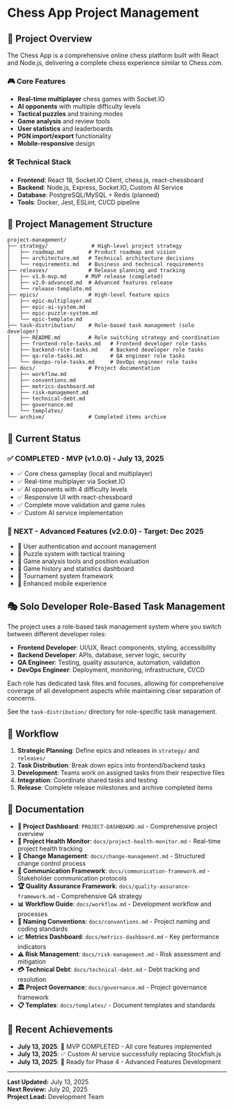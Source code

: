 # Chess App Project Management

## 🎯 Project Overview

The Chess App is a comprehensive online chess platform built with React and Node.js, delivering a complete chess experience similar to Chess.com.

### 🎮 Core Features
- **Real-time multiplayer** chess games with Socket.IO
- **AI opponents** with multiple difficulty levels
- **Tactical puzzles** and training modes
- **Game analysis** and review tools
- **User statistics** and leaderboards
- **PGN import/export** functionality
- **Mobile-responsive** design

### 🛠️ Technical Stack
- **Frontend**: React 18, Socket.IO Client, chess.js, react-chessboard
- **Backend**: Node.js, Express, Socket.IO, Custom AI Service
- **Database**: PostgreSQL/MySQL + Redis (planned)
- **Tools**: Docker, Jest, ESLint, CI/CD pipeline

## 📁 Project Management Structure

```
project-management/
├── strategy/              # High-level project strategy
│   ├── roadmap.md        # Product roadmap and vision
│   ├── architecture.md   # Technical architecture decisions
│   └── requirements.md   # Business and technical requirements
├── releases/             # Release planning and tracking
│   ├── v1.0-mvp.md      # MVP release (completed)
│   ├── v2.0-advanced.md  # Advanced features release
│   └── release-template.md
├── epics/                # High-level feature epics
│   ├── epic-multiplayer.md
│   ├── epic-ai-system.md
│   ├── epic-puzzle-system.md
│   └── epic-template.md
├── task-distribution/    # Role-based task management (solo developer)
│   ├── README.md         # Role switching strategy and coordination
│   ├── frontend-role-tasks.md   # Frontend developer role tasks
│   ├── backend-role-tasks.md    # Backend developer role tasks
│   ├── qa-role-tasks.md         # QA engineer role tasks
│   └── devops-role-tasks.md     # DevOps engineer role tasks
├── docs/                 # Project documentation
│   ├── workflow.md
│   ├── conventions.md
│   ├── metrics-dashboard.md
│   ├── risk-management.md
│   ├── technical-debt.md
│   ├── governance.md
│   └── templates/
└── archive/              # Completed items archive
```

## 🚀 Current Status

### ✅ **COMPLETED** - MVP (v1.0.0) - July 13, 2025
- ✅ Core chess gameplay (local and multiplayer)
- ✅ Real-time multiplayer via Socket.IO
- ✅ AI opponents with 4 difficulty levels
- ✅ Responsive UI with react-chessboard
- ✅ Complete move validation and game rules
- ✅ Custom AI service implementation

### 🎯 **NEXT** - Advanced Features (v2.0.0) - Target: Dec 2025
- 🔄 User authentication and account management
- 🔄 Puzzle system with tactical training
- 🔄 Game analysis tools and position evaluation
- 🔄 Game history and statistics dashboard
- 🔄 Tournament system framework
- 🔄 Enhanced mobile experience

## 🎭 Solo Developer Role-Based Task Management

The project uses a role-based task management system where you switch between different developer roles:

- **Frontend Developer**: UI/UX, React components, styling, accessibility
- **Backend Developer**: APIs, database, server logic, security
- **QA Engineer**: Testing, quality assurance, automation, validation
- **DevOps Engineer**: Deployment, monitoring, infrastructure, CI/CD

Each role has dedicated task files and focuses, allowing for comprehensive coverage of all development aspects while maintaining clear separation of concerns.

See the `task-distribution/` directory for role-specific task management.

## 🔄 Workflow

1. **Strategic Planning**: Define epics and releases in `strategy/` and `releases/`
2. **Task Distribution**: Break down epics into frontend/backend tasks
3. **Development**: Teams work on assigned tasks from their respective files
4. **Integration**: Coordinate shared tasks and testing
5. **Release**: Complete release milestones and archive completed items

## 📖 Documentation

- **🎯 Project Dashboard**: `PROJECT-DASHBOARD.md` - Comprehensive project overview
- **🏥 Project Health Monitor**: `docs/project-health-monitor.md` - Real-time project health tracking
- **🔄 Change Management**: `docs/change-management.md` - Structured change control process
- **📢 Communication Framework**: `docs/communication-framework.md` - Stakeholder communication protocols
- **🏆 Quality Assurance Framework**: `docs/quality-assurance-framework.md` - Comprehensive QA strategy
- **📊 Workflow Guide**: `docs/workflow.md` - Development workflow and processes
- **📝 Naming Conventions**: `docs/conventions.md` - Project naming and coding standards
- **📈 Metrics Dashboard**: `docs/metrics-dashboard.md` - Key performance indicators
- **⚠️ Risk Management**: `docs/risk-management.md` - Risk assessment and mitigation
- **💳 Technical Debt**: `docs/technical-debt.md` - Debt tracking and resolution
- **🏛️ Project Governance**: `docs/governance.md` - Project governance framework
- **📋 Templates**: `docs/templates/` - Document templates and standards

## 🎉 Recent Achievements

- **July 13, 2025**: 🎉 MVP COMPLETED - All core features implemented
- **July 13, 2025**: ✅ Custom AI service successfully replacing Stockfish.js
- **July 13, 2025**: 🚀 Ready for Phase 4 - Advanced Features Development

---
**Last Updated:** July 13, 2025  
**Next Review:** July 20, 2025  
**Project Lead:** Development Team

